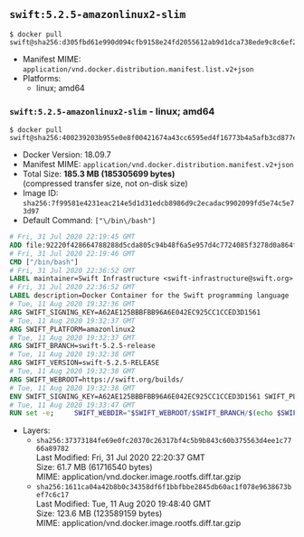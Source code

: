 ## `swift:5.2.5-amazonlinux2-slim`

```console
$ docker pull swift@sha256:d305fbd61e990d094cfb9158e24fd2055612ab9d1dca738ede9c8c6ef2f952da
```

-	Manifest MIME: `application/vnd.docker.distribution.manifest.list.v2+json`
-	Platforms:
	-	linux; amd64

### `swift:5.2.5-amazonlinux2-slim` - linux; amd64

```console
$ docker pull swift@sha256:400239203b955e0e8f00421674a43cc6595ed4f16773b4a5afb3cd877e47690e
```

-	Docker Version: 18.09.7
-	Manifest MIME: `application/vnd.docker.distribution.manifest.v2+json`
-	Total Size: **185.3 MB (185305699 bytes)**  
	(compressed transfer size, not on-disk size)
-	Image ID: `sha256:7f99581e4231eac214e5d1d31edcb8986d9c2ecadac9902099fd5e74c5e73d97`
-	Default Command: `["\/bin\/bash"]`

```dockerfile
# Fri, 31 Jul 2020 22:19:45 GMT
ADD file:92220f428664788288d5cda805c94b48f6a5e957d4c7724085f3278d0a864f6d in / 
# Fri, 31 Jul 2020 22:19:46 GMT
CMD ["/bin/bash"]
# Fri, 31 Jul 2020 22:36:52 GMT
LABEL maintainer=Swift Infrastructure <swift-infrastructure@swift.org>
# Fri, 31 Jul 2020 22:36:52 GMT
LABEL description=Docker Container for the Swift programming language
# Tue, 11 Aug 2020 19:32:36 GMT
ARG SWIFT_SIGNING_KEY=A62AE125BBBFBB96A6E042EC925CC1CCED3D1561
# Tue, 11 Aug 2020 19:32:37 GMT
ARG SWIFT_PLATFORM=amazonlinux2
# Tue, 11 Aug 2020 19:32:37 GMT
ARG SWIFT_BRANCH=swift-5.2.5-release
# Tue, 11 Aug 2020 19:32:38 GMT
ARG SWIFT_VERSION=swift-5.2.5-RELEASE
# Tue, 11 Aug 2020 19:32:38 GMT
ARG SWIFT_WEBROOT=https://swift.org/builds/
# Tue, 11 Aug 2020 19:32:38 GMT
ENV SWIFT_SIGNING_KEY=A62AE125BBBFBB96A6E042EC925CC1CCED3D1561 SWIFT_PLATFORM=amazonlinux2 SWIFT_BRANCH=swift-5.2.5-release SWIFT_VERSION=swift-5.2.5-RELEASE SWIFT_WEBROOT=https://swift.org/builds/
# Tue, 11 Aug 2020 19:33:47 GMT
RUN set -e;     SWIFT_WEBDIR="$SWIFT_WEBROOT/$SWIFT_BRANCH/$(echo $SWIFT_PLATFORM | tr -d .)/"     && SWIFT_BIN_URL="$SWIFT_WEBDIR/$SWIFT_VERSION/$SWIFT_VERSION-$SWIFT_PLATFORM.tar.gz"     && SWIFT_SIG_URL="$SWIFT_BIN_URL.sig"     && export GNUPGHOME="$(mktemp -d)"     && curl -fsSL "$SWIFT_BIN_URL" -o swift.tar.gz "$SWIFT_SIG_URL" -o swift.tar.gz.sig     && gpg --batch --quiet --keyserver ha.pool.sks-keyservers.net --recv-keys "$SWIFT_SIGNING_KEY"     && gpg --batch --verify swift.tar.gz.sig swift.tar.gz     && yum -y install tar gzip     && tar -xzf swift.tar.gz --directory / --strip-components=1 $SWIFT_VERSION-$SWIFT_PLATFORM/usr/lib/swift/linux     && chmod -R o+r /usr/lib/swift     && rm -rf "$GNUPGHOME" swift.tar.gz.sig swift.tar.gz     && yum autoremove -y tar gzip
```

-	Layers:
	-	`sha256:37373184fe69e0fc20370c26317bf4c5b9b843c60b375563d4ee1c7766a89782`  
		Last Modified: Fri, 31 Jul 2020 22:20:37 GMT  
		Size: 61.7 MB (61716540 bytes)  
		MIME: application/vnd.docker.image.rootfs.diff.tar.gzip
	-	`sha256:1611ca04a42b8b0c34358df6f1bbfbbe2845db60ac1f078e9638673bef7c6c17`  
		Last Modified: Tue, 11 Aug 2020 19:48:40 GMT  
		Size: 123.6 MB (123589159 bytes)  
		MIME: application/vnd.docker.image.rootfs.diff.tar.gzip
